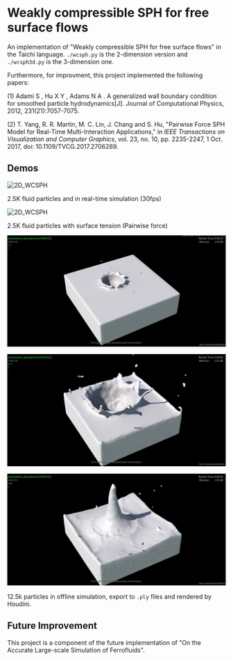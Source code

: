  # Weakly compressible SPH for free surface flows
An implementation of "Weakly compressible SPH for free surface flows" in the Taichi language. `./wcsph.py` is the 2-dimension version and `./wcsph3d.py` is the 3-dimension one.

Furthermore, for improvment, this project implemented the following papers:

(1) Adami S , Hu X Y , Adams N A . A generalized wall boundary condition for smoothed particle hydrodynamics[J]. Journal of Computational Physics, 2012, 231(21):7057-7075.

(2) T. Yang, R. R. Martin, M. C. Lin, J. Chang and S. Hu, "Pairwise Force SPH Model for Real-Time Multi-Interaction Applications," in *IEEE Transactions on Visualization and Computer Graphics*, vol. 23, no. 10, pp. 2235-2247, 1 Oct. 2017, doi: 10.1109/TVCG.2017.2706289.

## Demos
![2D_WCSPH](Images/2D_WCSPH_2_5K.gif)

2.5K fluid particles and in real-time simulation (30fps)



![2D_WCSPH](Images/2D_WCSPH_With_Surface_Tension_2_5K.gif)

2.5K fluid particles with surface tension (Pairwise force)



![3D_WCSPH](Images/houdini_1.png)

![3D_WCSPH](Images/houdini_2.png)

![3D_WCSPH](Images/houdini_3.png)

12.5k particles in offline simulation, export to `.ply`  files and rendered by Houdini.

## Future Improvement
This project is a component of the future implementation of "On the Accurate Large-scale Simulation of Ferrofluids".


